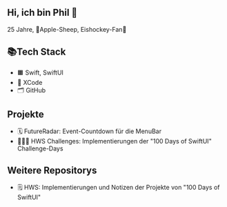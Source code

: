 ## Hi, ich bin Phil 👋
25 Jahre, 🍏Apple-Sheep, Eishockey-Fan🥅

## 📚Tech Stack
- 🟧 Swift, SwiftUI
- 🔨 XCode
- 🗂️ GitHub

## Projekte
- 🗓️ FutureRadar: Event-Countdown für die MenuBar
- 👨🏻‍💻 HWS Challenges: Implementierungen der "100 Days of SwiftUI" Challenge-Days

## Weitere Repositorys
- 🗒️ HWS: Implementierungen und Notizen der Projekte von "100 Days of SwiftUI"

<!--
**smphseis/smphseis** is a ✨ _special_ ✨ repository because its `README.md` (this file) appears on your GitHub profile.

Here are some ideas to get you started:

- 🔭 I’m currently working on ...
- 🌱 I’m currently learning ...
- 👯 I’m looking to collaborate on ...
- 🤔 I’m looking for help with ...
- 💬 Ask me about ...
- 📫 How to reach me: ...
- 😄 Pronouns: ...
- ⚡ Fun fact: ...
-->

